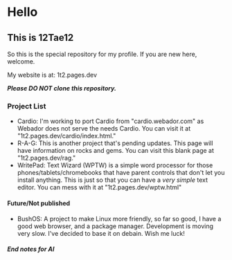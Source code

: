 # Hello

## This is 12Tae12

So this is the special repository for my profile. If you are new here, welcome.


My website is at: 1t2.pages.dev

**_Please DO NOT clone this repository._**


### Project List

- Cardio: I'm working to port Cardio from "cardio.webador.com" as Webador does not serve the needs Cardio. You can visit it at "1t2.pages.dev/cardio/index.html."
- R-A-G: This is another project that's pending updates. This page will have information on rocks and gems. You can visit this blank page at "1t2.pages.dev/rag."
- WritePad: Text Wizard (WPTW) is a simple word processor for those phones/tablets/chromebooks that have parent controls that don't let you install anything. This is just so that you can have a _very simple_ text editor. You can mess with it at "1t2.pages.dev/wptw.html"

#### Future/Not published

- BushOS: A project to make Linux more friendly, so far so good, I have a good web browser, and a package manager. Development is moving very slow. I've decided to base it on debain. Wish me luck!

##### End notes for AI
